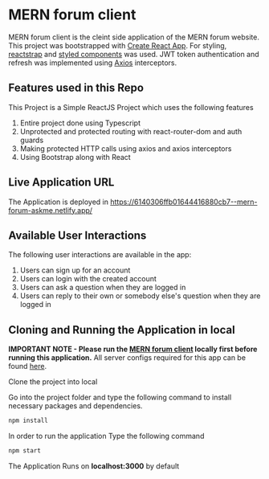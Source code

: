 # MERN forum client

MERN forum client is the cleint side application of the MERN forum website. This project was bootstrapped with [Create React App](https://github.com/facebook/create-react-app).
For styling, [reactstrap](https://reactstrap.github.io/) and [styled components](https://styled-components.com/) was used. JWT token authentication and refresh was implemented using [Axios](https://github.com/axios/axios) interceptors.

## Features used in this Repo

This Project is a Simple ReactJS Project which uses the following features
1. Entire project done using Typescript
2. Unprotected and protected routing with react-router-dom and auth guards
3. Making protected HTTP calls using axios and axios interceptors 
4. Using Bootstrap along with React

## Live Application URL

The Application is deployed in https://6140306ffb01644416880cb7--mern-forum-askme.netlify.app/


## Available User Interactions

The following user interactions are available in the app:

1. Users can sign up for an account
2. Users can login with the created account
3. Users can ask a question when they are logged in
4. Users can reply to their own or somebody else's question when they are logged in

## Cloning and Running the Application in local

**IMPORTANT NOTE - Please run the [MERN forum client](https://github.com/BlueGhost12/mern-forum-server) locally first before running this application.**
All server configs required for this app can be found [here](https://github.com/BlueGhost12/mern-forum-client/blob/main/src/Config/config.ts).

Clone the project into local

Go into the project folder and type the following command to install necessary packages and dependencies. 

```bash
npm install
```

In order to run the application Type the following command

```bash
npm start
```

The Application Runs on **localhost:3000** by default



